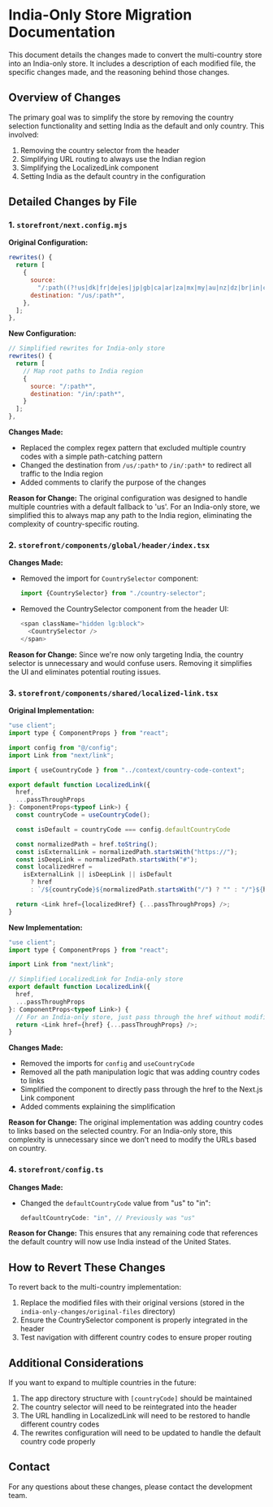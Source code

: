 # India-Only Store Migration Documentation

This document details the changes made to convert the multi-country store into an India-only store. It includes a description of each modified file, the specific changes made, and the reasoning behind those changes.

## Overview of Changes

The primary goal was to simplify the store by removing the country selection functionality and setting India as the default and only country. This involved:

1. Removing the country selector from the header
2. Simplifying URL routing to always use the Indian region
3. Simplifying the LocalizedLink component
4. Setting India as the default country in the configuration

## Detailed Changes by File

### 1. `storefront/next.config.mjs`

**Original Configuration:**
```javascript
rewrites() {
  return [
    {
      source:
        "/:path((?!us|dk|fr|de|es|jp|gb|ca|ar|za|mx|my|au|nz|dz|br|in|cms|api|images|icons|favicon.ico|sections|favicon-inactive.ico).*)",
      destination: "/us/:path*",
    },
  ];
},
```

**New Configuration:**
```javascript
// Simplified rewrites for India-only store
rewrites() {
  return [
    // Map root paths to India region
    {
      source: "/:path*",
      destination: "/in/:path*",
    }
  ];
},
```

**Changes Made:**
- Replaced the complex regex pattern that excluded multiple country codes with a simple path-catching pattern
- Changed the destination from `/us/:path*` to `/in/:path*` to redirect all traffic to the India region
- Added comments to clarify the purpose of the changes

**Reason for Change:**
The original configuration was designed to handle multiple countries with a default fallback to 'us'. For an India-only store, we simplified this to always map any path to the India region, eliminating the complexity of country-specific routing.

### 2. `storefront/components/global/header/index.tsx`

**Changes Made:**
- Removed the import for `CountrySelector` component:
  ```javascript
  import {CountrySelector} from "./country-selector";
  ```
- Removed the CountrySelector component from the header UI:
  ```javascript
  <span className="hidden lg:block">
    <CountrySelector />
  </span>
  ```

**Reason for Change:**
Since we're now only targeting India, the country selector is unnecessary and would confuse users. Removing it simplifies the UI and eliminates potential routing issues.

### 3. `storefront/components/shared/localized-link.tsx`

**Original Implementation:**
```javascript
"use client";
import type { ComponentProps } from "react";

import config from "@/config";
import Link from "next/link";

import { useCountryCode } from "../context/country-code-context";

export default function LocalizedLink({
  href,
  ...passThroughProps
}: ComponentProps<typeof Link>) {
  const countryCode = useCountryCode();

  const isDefault = countryCode === config.defaultCountryCode

  const normalizedPath = href.toString();
  const isExternalLink = normalizedPath.startsWith("https://");
  const isDeepLink = normalizedPath.startsWith("#");
  const localizedHref =
    isExternalLink || isDeepLink || isDefault
      ? href
      : `/${countryCode}${normalizedPath.startsWith("/") ? "" : "/"}${href}`;

  return <Link href={localizedHref} {...passThroughProps} />;
}
```

**New Implementation:**
```javascript
"use client";
import type { ComponentProps } from "react";

import Link from "next/link";

// Simplified LocalizedLink for India-only store
export default function LocalizedLink({
  href,
  ...passThroughProps
}: ComponentProps<typeof Link>) {
  // For an India-only store, just pass through the href without modification
  return <Link href={href} {...passThroughProps} />;
}
```

**Changes Made:**
- Removed the imports for `config` and `useCountryCode`
- Removed all the path manipulation logic that was adding country codes to links
- Simplified the component to directly pass through the href to the Next.js Link component
- Added comments explaining the simplification

**Reason for Change:**
The original implementation was adding country codes to links based on the selected country. For an India-only store, this complexity is unnecessary since we don't need to modify the URLs based on country.

### 4. `storefront/config.ts`

**Changes Made:**
- Changed the `defaultCountryCode` value from "us" to "in":
  ```javascript
  defaultCountryCode: "in", // Previously was "us"
  ```

**Reason for Change:**
This ensures that any remaining code that references the default country will now use India instead of the United States.

## How to Revert These Changes

To revert back to the multi-country implementation:

1. Replace the modified files with their original versions (stored in the `india-only-changes/original-files` directory)
2. Ensure the CountrySelector component is properly integrated in the header
3. Test navigation with different country codes to ensure proper routing

## Additional Considerations

If you want to expand to multiple countries in the future:

1. The app directory structure with `[countryCode]` should be maintained
2. The country selector will need to be reintegrated into the header
3. The URL handling in LocalizedLink will need to be restored to handle different country codes
4. The rewrites configuration will need to be updated to handle the default country code properly

## Contact

For any questions about these changes, please contact the development team. 